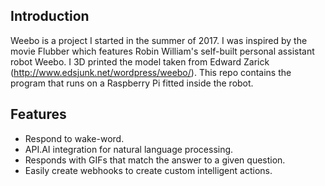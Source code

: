 ## Introduction

Weebo is a project I started in the summer of 2017. I was inspired by the movie Flubber which features Robin William's self-built personal assistant robot Weebo. I 3D printed the model taken from Edward Zarick (http://www.edsjunk.net/wordpress/weebo/). This repo contains the program that runs on a Raspberry Pi fitted inside the robot.


## Features
- Respond to wake-word.
- API.AI integration for natural language processing.
- Responds with GIFs that match the answer to a given question.
- Easily create webhooks to create custom intelligent actions.
